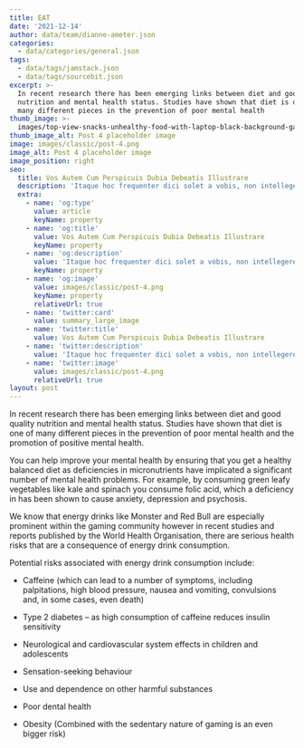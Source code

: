 ```yaml
---
title: EAT
date: '2021-12-14'
author: data/team/dianne-ameter.json
categories:
  - data/categories/general.json
tags:
  - data/tags/jamstack.json
  - data/tags/sourcebit.json
excerpt: >-
  In recent research there has been emerging links between diet and good quality
  nutrition and mental health status. Studies have shown that diet is one of
  many different pieces in the prevention of poor mental health
thumb_image: >-
  images/top-view-snacks-unhealthy-food-with-laptop-black-background-gamer-concept.jpg
thumb_image_alt: Post 4 placeholder image
image: images/classic/post-4.png
image_alt: Post 4 placeholder image
image_position: right
seo:
  title: Vos Autem Cum Perspicuis Dubia Debeatis Illustrare
  description: 'Itaque hoc frequenter dici solet a vobis, non intellegere nos'
  extra:
    - name: 'og:type'
      value: article
      keyName: property
    - name: 'og:title'
      value: Vos Autem Cum Perspicuis Dubia Debeatis Illustrare
      keyName: property
    - name: 'og:description'
      value: 'Itaque hoc frequenter dici solet a vobis, non intellegere nos'
      keyName: property
    - name: 'og:image'
      value: images/classic/post-4.png
      keyName: property
      relativeUrl: true
    - name: 'twitter:card'
      value: summary_large_image
    - name: 'twitter:title'
      value: Vos Autem Cum Perspicuis Dubia Debeatis Illustrare
    - name: 'twitter:description'
      value: 'Itaque hoc frequenter dici solet a vobis, non intellegere nos'
    - name: 'twitter:image'
      value: images/classic/post-4.png
      relativeUrl: true
layout: post
---
```

In recent research there has been emerging links between diet and good quality nutrition and mental health status. Studies have shown that diet is one of many different pieces in the prevention of poor mental health and the promotion of positive mental health. 

You can help improve your mental health by ensuring that you get a healthy balanced diet as deficiencies in micronutrients have implicated a significant number of mental health problems. For example, by consuming green leafy vegetables like kale and spinach you consume folic acid, which a deficiency in has been shown to cause anxiety, depression and psychosis.

We know that energy drinks like Monster and Red Bull are especially prominent within the gaming community however in recent studies and reports published by the World Health Organisation, there are serious health risks that are a consequence of energy drink consumption. 

Potential risks associated with energy drink consumption include:

*   Caffeine (which can lead to a number of symptoms, including palpitations, high blood pressure, nausea and vomiting, convulsions and, in some cases, even death)

*   Type 2 diabetes – as high consumption of caffeine reduces insulin sensitivity

*   Neurological and cardiovascular system effects in children and adolescents

*   Sensation-seeking behaviour

*   Use and dependence on other harmful substances

*   Poor dental health

*   Obesity (Combined with the sedentary nature of gaming is an even bigger risk)
